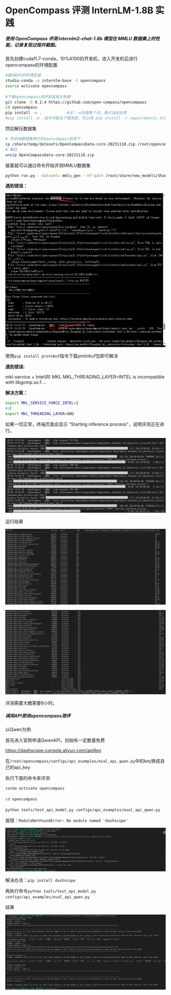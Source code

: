 # OpenCompass 评测 InternLM-1.8B 实践

##### 使用 OpenCompass 评测 internlm2-chat-1.8b 模型在 MMLU 数据集上的性能，记录复现过程并截图。

 首先创建cuda11.7-conda，10%A100的开发机，进入开发机后进行opencompass的环境配置

 ```bash
 #面向GPU的环境安装
studio-conda -o internlm-base -t opencompass
source activate opencompass
 
 #下载opencompass库并安装相关依赖
git clone -b 0.2.4 https://github.com/open-compass/opencompass
cd opencompass
pip install -e .           #注：-e后面有个点，表示当前目录
#pip install -e .指令可能会下载失败，可以用 pip install -r requirements.txt 
 ```

 然后解压数据集

 ```bash
 # 将本地数据集拷贝到opencompass目录下
cp /share/temp/datasets/OpenCompassData-core-20231110.zip /root/opencompass/
# 解压
unzip OpenCompassData-core-20231110.zip
 ```

 接着就可以通过命令开始评测MMLU数据集

 ```bash
python run.py --datasets mmlu_gen --hf-path /root/share/new_models/Shanghai_AI_Laboratory/internlm2-chat-1_8b --tokenizer-path /root/share/new_models/Shanghai_AI_Laboratory/internlm2-chat-1_8b --tokenizer-kwargs padding_side='left' truncation='left' trust_remote_code=True --model-kwargs trust_remote_code=True device_map='auto' --max-seq-len 1024 --max-out-len 16 --batch-size 2 --num-gpus 1 --debug
 ```

 **遇到错误：**

 ![pic1](./pic/1.png)

 使用`pip install protobuf`指令下载protobuf包即可解决

 **遇到错误:**

 mkl-service + Intel(R) MKL MKL_THREADING_LAYER=INTEL is incompatible with libgomp.so.1 ... 
 
 **解决方案：**

 ```bash
export MKL_SERVICE_FORCE_INTEL=1
#或
export MKL_THREADING_LAYER=GNU
 ```

 如果一切正常，终端页面会显示 “Starting inference process”，说明评测正在进行。

 ![pic2](./pic/2.png)

 运行结果

 ![pic3](./pic/3.png)

 ![pic4](./pic/4.png)

 评测需要大概需要8小时。

 ##### 调用API使用opencompass测评

 以Qwen为例

 首先进入官网申请QwenAPI，初始有一定数量免费

https://dashscope.console.aliyun.com/apiKey


在`/root/opencompass/configs/api_examples/eval_api_qwen.py`中的key换成自己的api_key

执行下面的命令来评测

```bash
conda activate opencompass

cd opencompass

python tools/test_api_model.py configs/api_examples/eval_api_qwen.py
```

报错：`ModuleNotFoundError: No module named 'dashscope'`

![pic5](./pic/5.png)

解决办法：`pip install dashscope`

再执行命令`python tools/test_api_model.py configs/api_examples/eval_api_qwen.py`

结果

![pic6](./pic/6.png)

